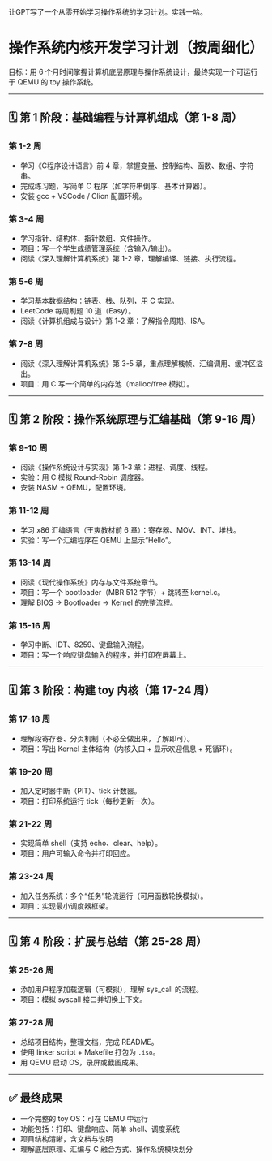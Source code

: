 让GPT写了一个从零开始学习操作系统的学习计划。实践一哈。
# 操作系统内核开发学习计划（按周细化）

目标：用 6 个月时间掌握计算机底层原理与操作系统设计，最终实现一个可运行于 QEMU 的 toy 操作系统。

---

## 🗓️ 第 1 阶段：基础编程与计算机组成（第 1-8 周）

### 第 1-2 周
- 学习《C程序设计语言》前 4 章，掌握变量、控制结构、函数、数组、字符串。
- 完成练习题，写简单 C 程序（如字符串倒序、基本计算器）。
- 安装 gcc + VSCode / Clion 配置环境。

### 第 3-4 周
- 学习指针、结构体、指针数组、文件操作。
- 项目：写一个学生成绩管理系统（含输入/输出）。
- 阅读《深入理解计算机系统》第 1-2 章，理解编译、链接、执行流程。

### 第 5-6 周
- 学习基本数据结构：链表、栈、队列，用 C 实现。
- LeetCode 每周刷题 10 道（Easy）。
- 阅读《计算机组成与设计》第 1-2 章：了解指令周期、ISA。

### 第 7-8 周
- 阅读《深入理解计算机系统》第 3-5 章，重点理解栈帧、汇编调用、缓冲区溢出。
- 项目：用 C 写一个简单的内存池（malloc/free 模拟）。

---

## 🗓️ 第 2 阶段：操作系统原理与汇编基础（第 9-16 周）

### 第 9-10 周
- 阅读《操作系统设计与实现》第 1-3 章：进程、调度、线程。
- 实验：用 C 模拟 Round-Robin 调度器。
- 安装 NASM + QEMU，配置环境。

### 第 11-12 周
- 学习 x86 汇编语言（王爽教材前 6 章）：寄存器、MOV、INT、堆栈。
- 实验：写一个汇编程序在 QEMU 上显示“Hello”。

### 第 13-14 周
- 阅读《现代操作系统》内存与文件系统章节。
- 项目：写一个 bootloader（MBR 512 字节）+ 跳转至 kernel.c。
- 理解 BIOS → Bootloader → Kernel 的完整流程。

### 第 15-16 周
- 学习中断、IDT、8259、键盘输入流程。
- 项目：写一个响应键盘输入的程序，并打印在屏幕上。

---

## 🗓️ 第 3 阶段：构建 toy 内核（第 17-24 周）

### 第 17-18 周
- 理解段寄存器、分页机制（不必全做出来，了解即可）。
- 项目：写出 Kernel 主体结构（内核入口 + 显示欢迎信息 + 死循环）。

### 第 19-20 周
- 加入定时器中断（PIT）、tick 计数器。
- 项目：打印系统运行 tick（每秒更新一次）。

### 第 21-22 周
- 实现简单 shell（支持 echo、clear、help）。
- 项目：用户可输入命令并打印回应。

### 第 23-24 周
- 加入任务系统：多个“任务”轮流运行（可用函数轮换模拟）。
- 项目：实现最小调度器框架。

---

## 🗓️ 第 4 阶段：扩展与总结（第 25-28 周）

### 第 25-26 周
- 添加用户程序加载逻辑（可模拟），理解 sys_call 的流程。
- 项目：模拟 syscall 接口并切换上下文。

### 第 27-28 周
- 总结项目结构，整理文档，完成 README。
- 使用 linker script + Makefile 打包为 `.iso`。
- 用 QEMU 启动 OS，录屏或截图成果。

---

## ✅ 最终成果

- 一个完整的 toy OS：可在 QEMU 中运行
- 功能包括：打印、键盘响应、简单 shell、调度系统
- 项目结构清晰，含文档与说明
- 理解底层原理、汇编与 C 融合方式、操作系统模块划分
